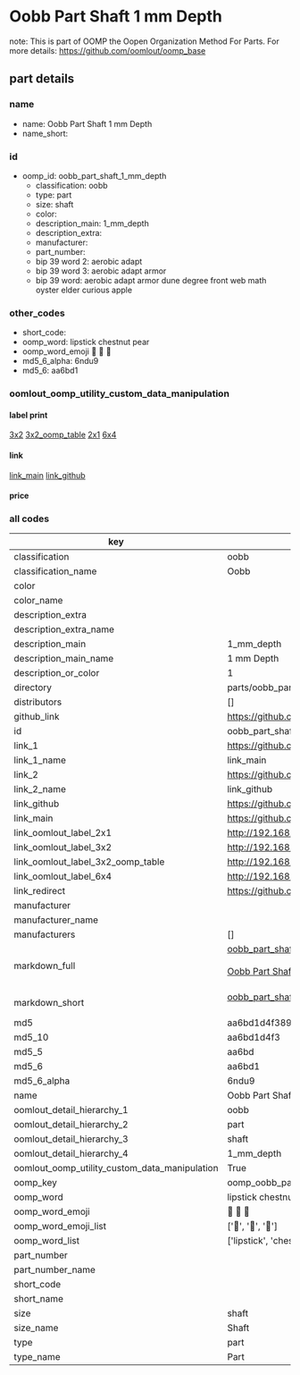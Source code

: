 # Oobb Part Shaft 1 mm Depth  

note: This is part of OOMP the Oopen Organization Method For Parts. For more details: https://github.com/oomlout/oomp_base

##  part details
  







### name
* name: Oobb Part Shaft 1 mm Depth
* name_short: 
### id
* oomp_id: oobb_part_shaft_1_mm_depth
  * classification: oobb
  * type: part
  * size: shaft
  * color: 
  * description_main: 1_mm_depth
  * description_extra: 
  * manufacturer: 
  * part_number: 
  * bip 39 word 2: aerobic adapt
  * bip 39 word 3: aerobic adapt armor
  * bip 39 word: aerobic adapt armor dune degree front web math oyster elder curious apple

### other_codes
* short_code: 
* oomp_word: lipstick chestnut pear
* oomp_word_emoji :lipstick: :chestnut: :pear:
* md5_6_alpha: 6ndu9
* md5_6: aa6bd1






### oomlout_oomp_utility_custom_data_manipulation
#### label print
[3x2](http://192.168.1.245:1112/?label=oomp%206ndu9)
[3x2_oomp_table](http://192.168.1.108:1112/?label=oomp%206ndu9)
[2x1](http://192.168.1.242:1112/?label=oomp%206ndu9)
[6x4](http://192.168.1.55:1112/?label=oomp%206ndu9)    

#### link

[link_main](https://github.com/oomlout/oomlout_oomp_version_1_messy/tree/main/parts/oobb_part_shaft_1_mm_depth) [link_github](https://github.com/oomlout/oomlout_oomp_version_1_messy/tree/main/parts/oobb_part_shaft_1_mm_depth)                             

#### price







### all codes 
| key | value |  
| --- | --- |  
| classification | oobb |  
| classification_name | Oobb |  
| color |  |  
| color_name |  |  
| description_extra |  |  
| description_extra_name |  |  
| description_main | 1_mm_depth |  
| description_main_name | 1 mm Depth |  
| description_or_color | 1 |  
| directory | parts/oobb_part_shaft_1_mm_depth |  
| distributors | [] |  
| github_link | https://github.com/oomlout/oomlout_oomp_part_src/tree/main/parts/oobb_part_shaft_1_mm_depth |  
| id | oobb_part_shaft_1_mm_depth |  
| link_1 | https://github.com/oomlout/oomlout_oomp_version_1_messy/tree/main/parts/oobb_part_shaft_1_mm_depth |  
| link_1_name | link_main |  
| link_2 | https://github.com/oomlout/oomlout_oomp_version_1_messy/tree/main/parts/oobb_part_shaft_1_mm_depth |  
| link_2_name | link_github |  
| link_github | https://github.com/oomlout/oomlout_oomp_version_1_messy/tree/main/parts/oobb_part_shaft_1_mm_depth |  
| link_main | https://github.com/oomlout/oomlout_oomp_version_1_messy/tree/main/parts/oobb_part_shaft_1_mm_depth |  
| link_oomlout_label_2x1 | http://192.168.1.242:1112/?label=oomp%206ndu9 |  
| link_oomlout_label_3x2 | http://192.168.1.245:1112/?label=oomp%206ndu9 |  
| link_oomlout_label_3x2_oomp_table | http://192.168.1.108:1112/?label=oomp%206ndu9 |  
| link_oomlout_label_6x4 | http://192.168.1.55:1112/?label=oomp%206ndu9 |  
| link_redirect | https://github.com/oomlout/oomlout_oomp_version_1_messy/tree/main/parts/oobb_part_shaft_1_mm_depth |  
| manufacturer |  |  
| manufacturer_name |  |  
| manufacturers | [] |  
| markdown_full | [oobb_part_shaft_1_mm_depth](none)<br>[](none)<br>[Oobb Part Shaft 1 Mm Depth](none)<br><br> |  
| markdown_short | [oobb_part_shaft_1_mm_depth](none)<br><br> |  
| md5 | aa6bd1d4f3891f19751ce44017c0c021 |  
| md5_10 | aa6bd1d4f3 |  
| md5_5 | aa6bd |  
| md5_6 | aa6bd1 |  
| md5_6_alpha | 6ndu9 |  
| name | Oobb Part Shaft 1 mm Depth |  
| oomlout_detail_hierarchy_1 | oobb |  
| oomlout_detail_hierarchy_2 | part |  
| oomlout_detail_hierarchy_3 | shaft |  
| oomlout_detail_hierarchy_4 | 1_mm_depth |  
| oomlout_oomp_utility_custom_data_manipulation | True |  
| oomp_key | oomp_oobb_part_shaft_1_mm_depth |  
| oomp_word | lipstick chestnut pear |  
| oomp_word_emoji | :lipstick: :chestnut: :pear: |  
| oomp_word_emoji_list | [':lipstick:', ':chestnut:', ':pear:'] |  
| oomp_word_list | ['lipstick', 'chestnut', 'pear'] |  
| part_number |  |  
| part_number_name |  |  
| short_code |  |  
| short_name |  |  
| size | shaft |  
| size_name | Shaft |  
| type | part |  
| type_name | Part |  
